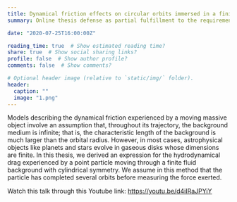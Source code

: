 ```yaml
---
title: Dynamical friction effects on circular orbits immersed in a finite gaseous background
summary: Online thesis defense as partial fulfillment to the requirements for a masteral degree in Physics from the National Institute of Physics, University of the Philippines Diliman.

date: "2020-07-25T16:00:00Z"

reading_time: true  # Show estimated reading time?
share: true  # Show social sharing links?
profile: false  # Show author profile?
comments: false  # Show comments?

# Optional header image (relative to `static/img/` folder).
header:
  caption: ""
  image: "1.png"
---
```

Models describing the dynamical friction experienced by a moving massive object involve an assumption that, throughout its trajectory, the background medium is infinite; that is, the characteristic length of the background is much larger than the orbital radius. However, in most cases, astrophysical objects like planets and stars evolve in gaseous disks whose dimensions are finite. In this thesis, we derived an expression for the hydrodynamical drag experienced by a point particle moving through a finite fluid background with cylindrical symmetry. We assume in this method that the particle has completed several orbits before measuring the force exerted.

Watch this talk through this Youtube link: https://youtu.be/d4iIRaJPYiY
